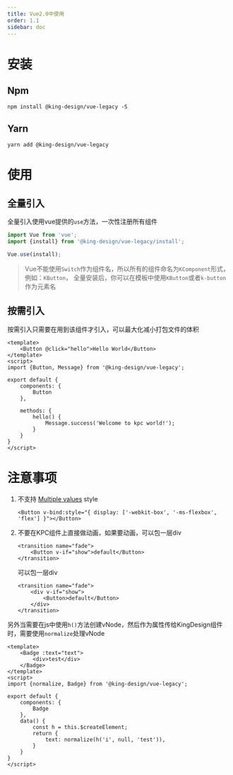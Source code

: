 ```yaml
---
title: Vue2.0中使用
order: 1.1
sidebar: doc
---
```


# 安装

## Npm 

```shell
npm install @king-design/vue-legacy -S
```

## Yarn

```shell
yarn add @king-design/vue-legacy
```

# 使用

## 全量引入

全量引入使用vue提供的`use`方法，一次性注册所有组件

```js
import Vue from 'vue';
import {install} from '@king-design/vue-legacy/install';

Vue.use(install);
```

> Vue不能使用`Switch`作为组件名，所以所有的组件命名为`KComponent`形式，例如：`KButton`，
> 全量安装后，你可以在模板中使用`KButton`或者`k-button`作为元素名

## 按需引入

按需引入只需要在用到该组件才引入，可以最大化减小打包文件的体积

```vue
<template>
    <Button @click="hello">Hello World</Button>
</template>
<script>
import {Button, Message} from '@king-design/vue-legacy';

export default {
    components: {
        Button
    },

    methods: {
        hello() {
            Message.success('Welcome to kpc world!');
        }
    }
}
</script>
```

# 注意事项

1. 不支持 [Multiple values](https://vuejs.org/v2/guide/class-and-style.html#Multiple-Values) style
    ```vue
    <Button v-bind:style="{ display: ['-webkit-box', '-ms-flexbox', 'flex'] }"></Button>
    ```
2. 不要在KPC组件上直接做动画，如果要动画，可以包一层div
    ```vue
    <transition name="fade">
        <Button v-if="show">default</Button>
    </transition>
    ```
    可以包一层div
    ```vue
    <transition name="fade">
        <div v-if="show">
            <Button>default</Button>
        </div>
    </transition>
    ```

另外当需要在js中使用`h()`方法创建vNode，然后作为属性传给KingDesign组件时，需要使用`normalize`处理vNode

```vue
<template>
    <Badge :text="text">
        <div>test</div>
    </Badge>
</template>
<script>
import {normalize, Badge} from '@king-design/vue-legacy';

export default {
    components: {
        Badge
    },
    data() {
        const h = this.$createElement;
        return {
            text: normalize(h('i', null, 'test')),
        }
    }
}
</script>
```
